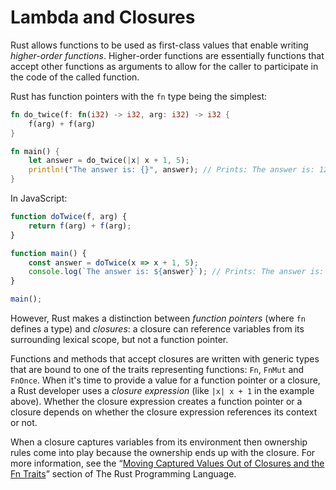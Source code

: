 # Lambda and Closures

Rust allows functions to be used as first-class values that enable writing _higher-order functions_. Higher-order functions are essentially functions that accept other functions as arguments to allow for the caller to participate in the code of the called function. 

Rust has function pointers with the `fn` type being the simplest:

```rust
fn do_twice(f: fn(i32) -> i32, arg: i32) -> i32 {
    f(arg) + f(arg)
}

fn main() {
    let answer = do_twice(|x| x + 1, 5);
    println!("The answer is: {}", answer); // Prints: The answer is: 12
}
```
In JavaScript:
```js
function doTwice(f, arg) {
    return f(arg) + f(arg);
}

function main() {
    const answer = doTwice(x => x + 1, 5);
    console.log(`The answer is: ${answer}`); // Prints: The answer is: 12
}

main();

```

However, Rust makes a distinction between _function pointers_ (where `fn` defines a type) and _closures_: a closure can reference variables from its surrounding lexical scope, but not a function pointer. 

Functions and methods that accept closures are written with generic types that are bound to one of the traits representing functions: `Fn`, `FnMut` and `FnOnce`. When it's time to provide a value for a function pointer or a closure, a Rust developer uses a _closure  expression_ (like `|x| x + 1` in the example above). Whether the closure expression creates a function pointer or a closure depends on whether the closure expression references its context or not.

When a closure captures variables from its environment then ownership rules come into play because the ownership ends up with the closure. For more information, see the “[Moving Captured Values Out of Closures and the Fn Traits][closure-move]” section of The Rust Programming Language.

  [closure-move]: https://doc.rust-lang.org/book/ch13-01-closures.html#moving-captured-values-out-of-closures-and-the-fn-traits
